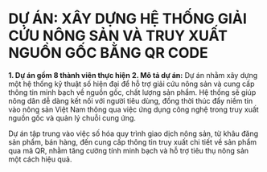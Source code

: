 # DỰ ÁN: XÂY DỰNG HỆ THỐNG GIẢI CỨU NÔNG SẢN VÀ TRUY XUẤT NGUỒN GỐC BẰNG QR CODE

**1. Dự án gồm 8 thành viên thực hiện**
**2. Mô tả dự án:**
Dự án nhằm xây dựng một hệ thống kỹ thuật số hiện đại để hỗ trợ giải cứu nông sản và cung cấp thông tin minh bạch về nguồn gốc, chất lượng sản phẩm. Hệ thống sẽ giúp nông dân dễ dàng kết nối với người tiêu dùng, đồng thời thúc đẩy niềm tin vào nông sản Việt Nam thông qua việc ứng dụng công nghệ trong truy xuất nguồn gốc và quản lý chuỗi cung ứng. 

Dự án tập trung vào việc số hóa quy trình giao dịch nông sản, từ khâu đăng sản phẩm, bán hàng, đến cung cấp thông tin truy xuất chi tiết về sản phẩm qua mã QR, nhằm tăng cường tính minh bạch và hỗ trợ tiêu thụ nông sản một cách hiệu quả.
